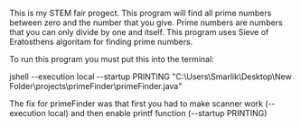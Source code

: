 This is my STEM fair progect.
This program will find all prime numbers between zero and the number that you give.
Prime numbers are numbers that you can only divide by one and itself. 
This program uses Sieve of Eratosthens algoritam for finding prime numbers.

To run this program you must put this into the terminal:

 jshell --execution local --startup PRINTING "C:\Users\Smarlik\Desktop\New Folder\projects\primeFinder\primeFinder.java"

The fix for primeFinder was that first you had to make scanner work (--execution local) and then enable printf function (--startup PRINTING)

